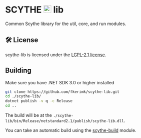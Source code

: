 # SCYTHE <img width="24" height="24" alt="icon" src="https://fkerimk.com/scythe/icon.png" /> lib

Common Scythe library for the util, core, and run modules.

## 🛠 License

scythe-lib is licensed under the [LGPL-2.1 license](./LICENSE).

## Building

Make sure you have .NET SDK 3.0 or higher installed

```bash
git clone https://github.com/fkerimk/scythe-lib.git
cd ./scythe-lib/
dotnet publish -v q -c Release
cd ..
```

The build will be at the `./scythe-lib/bin/Release/netstandard2.1/publish/scythe-lib.dll`.


You can take an automatic build using the [scythe-build](https://github.com/fkerimk/scythe-build) module.
